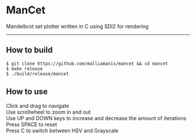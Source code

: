 # ManCet
Mandelbrot set plotter written in C using SDl2 for rendering

----

## How to build
```
$ git clone https://github.com/malliamanis/mancet && cd mancet
$ make release
$ ./build/release/mancet
```

## How to use
Click and drag to navigate <br>
Use scrollwheel to zoom in and out <br>
Use UP and DOWN keys to increase and decrease the amount of iterations <br>
Press SPACE to reset <br>
Press C to switch between HSV and Grayscale

